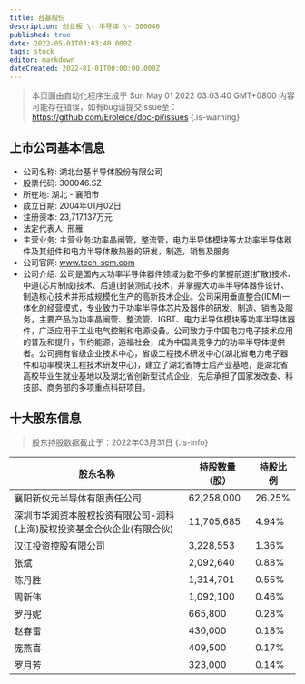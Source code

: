 ```yaml
---
title: 台基股份
description: 创业板 \- 半导体 \- 300046
published: true
date: 2022-05-01T03:03:40.000Z
tags: stock
editor: markdown
dateCreated: 2022-01-01T00:00:00.000Z
---
```


> 本页面由自动化程序生成于 Sun May 01 2022 03:03:40 GMT+0800
> 内容可能存在错误，如有bug请提交issue至：https://github.com/Eroleice/doc-pi/issues
{.is-warning}

## 上市公司基本信息
- 公司名称: 湖北台基半导体股份有限公司
- 股票代码: 300046.SZ
- 所在地: 湖北 - 襄阳市
- 成立日期: 2004年01月02日
- 注册资本: 23,717.137万元
- 法定代表人: 邢雁
- 主营业务: 主营业务:功率晶闸管，整流管，电力半导体模块等大功率半导体器件及其组件和电力半导体散热器的研发，制造，销售及服务
- 公司官网: www.tech-sem.com
- 公司介绍: 公司是国内大功率半导体器件领域为数不多的掌握前道(扩散)技术、中道(芯片制成)技术、后道(封装测试)技术，并掌握大功率半导体器件设计、制造核心技术并形成规模化生产的高新技术企业。公司采用垂直整合(IDM)一体化的经营模式，专业致力于功率半导体芯片及器件的研发、制造、销售及服务，主要产品为功率晶闸管、整流管、IGBT、电力半导体模块等功率半导体器件，广泛应用于工业电气控制和电源设备。公司致力于中国电力电子技术应用的普及和提升，节约能源，造福社会，成为中国具竞争力的功率半导体提供者。公司拥有省级企业技术中心，省级工程技术研发中心(湖北省电力电子器件和功率模块工程技术研发中心)，建立了湖北省博士后产业基地，是湖北省高校毕业生就业基地以及湖北省创新型试点企业，先后承担了国家发改委、科技部、商务部的多项重点科研项目。


## 十大股东信息
> 股东持股数据截止于：2022年03月31日
{.is-info}

| 股东名称 | 持股数量（股） | 持股比例 |
| --- | --- | --- |
| 襄阳新仪元半导体有限责任公司 | 62,258,000 | 26.25% |
| 深圳市华润资本股权投资有限公司-润科(上海)股权投资基金合伙企业(有限合伙) | 11,705,685 | 4.94% |
| 汉江投资控股有限公司 | 3,228,553 | 1.36% |
| 张斌 | 2,092,640 | 0.88% |
| 陈丹胜 | 1,314,701 | 0.55% |
| 周新伟 | 1,092,100 | 0.46% |
| 罗丹妮 | 665,800 | 0.28% |
| 赵春雷 | 430,000 | 0.18% |
| 庞燕喜 | 409,500 | 0.17% |
| 罗月芳 | 323,000 | 0.14% |




